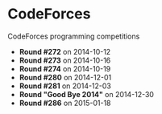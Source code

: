 CodeForces
==========

CodeForces programming competitions

- **Round #272** on 2014-10-12
- **Round #273** on 2014-10-16
- **Round #274** on 2014-10-19
- **Round #280** on 2014-12-01
- **Round #281** on 2014-12-03
- **Round "Good Bye 2014"** on 2014-12-30
- **Round #286** on 2015-01-18
